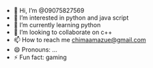 - 👋 Hi, I’m @09075827569
- 👀 I’m interested in python and java script
- 🌱 I’m currently learning python
- 💞️ I’m looking to collaborate on c++
- 📫 How to reach me chimaamazue@gmail.com
- 😄 Pronouns: ...
- ⚡ Fun fact: gaming

<!---
09075827569/09075827569 is a ✨ special ✨ repository because its `README.md` (this file) appears on your GitHub profile.
You can click the Preview link to take a look at your changes.
--->
